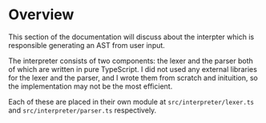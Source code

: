 # Overview

This section of the documentation will discuss about the interpter which is responsible generating an AST from user input.

The interpreter consists of two components: the lexer and the parser both of which are written in pure TypeScript.
I did not used any external libraries for the lexer and the parser, and I wrote them from scratch and inituition, so the implementation may not be the most efficient.

Each of these are placed in their own module at `src/interpreter/lexer.ts` and `src/interpreter/parser.ts` respectively.
